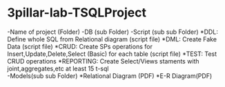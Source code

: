# 3pillar-lab-TSQLProject
  -Name of project (Folder)
        -DB (sub Folder)
           -Script (sub sub Folder)
               *DDL: Define whole SQL from Relational diagram   (script file)
                *DML: Create Fake Data  (script file)
               *CRUD: Create SPs operations  for Insert,Update,Delete,Select (Basic) for each table (script file)
               *TEST: Test CRUD operations
                *REPORTING: Create Select/Views staments with joint,aggregates,etc at least 15 t-sql  
        -Models(sub sub Folder)
            *Relational Diagram (PDF)
            *E-R Diagram(PDF)

